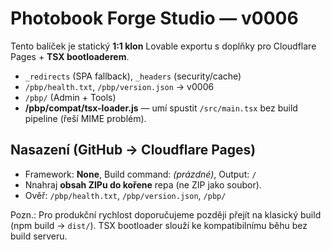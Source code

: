 # Photobook Forge Studio — v0006

Tento balíček je statický **1:1 klon** Lovable exportu s doplňky pro Cloudflare Pages + **TSX bootloaderem**.
- `_redirects` (SPA fallback), `_headers` (security/cache)
- `/pbp/health.txt`, `/pbp/version.json` → v0006
- `/pbp/` (Admin + Tools)
- **/pbp/compat/tsx-loader.js** — umí spustit `/src/main.tsx` bez build pipeline (řeší MIME problém).

## Nasazení (GitHub → Cloudflare Pages)
- Framework: **None**, Build command: _(prázdné)_, Output: `/`
- Nnahraj **obsah ZIPu do kořene** repa (ne ZIP jako soubor).
- Ověř: `/pbp/health.txt`, `/pbp/version.json`, `/pbp/`

Pozn.: Pro produkční rychlost doporučujeme později přejít na klasický build (npm build → `dist/`). TSX bootloader slouží ke kompatibilnímu běhu bez build serveru.
